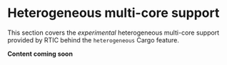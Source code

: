 # Heterogeneous multi-core support

This section covers the *experimental* heterogeneous multi-core support provided
by RTIC behind the `heterogeneous` Cargo feature.

**Content coming soon**
